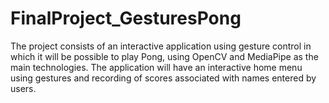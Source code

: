 # FinalProject_GesturesPong
The project consists of an interactive application using gesture control in which it will be possible to play Pong, using OpenCV and MediaPipe as the main technologies. The application will have an interactive home menu using gestures and recording of scores associated with names entered by users.
